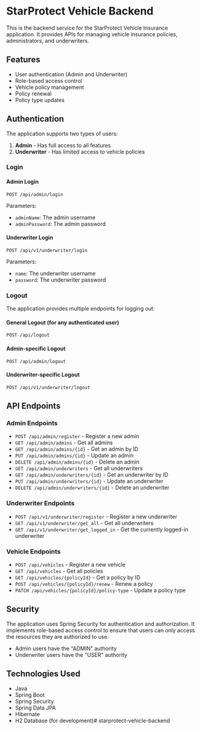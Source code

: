 # StarProtect Vehicle Backend

This is the backend service for the StarProtect Vehicle Insurance application. It provides APIs for managing vehicle insurance policies, administrators, and underwriters.

## Features

- User authentication (Admin and Underwriter)
- Role-based access control
- Vehicle policy management
- Policy renewal
- Policy type updates

## Authentication

The application supports two types of users:
1. **Admin** - Has full access to all features
2. **Underwriter** - Has limited access to vehicle policies

### Login

#### Admin Login
```
POST /api/admin/login
```
Parameters:
- `adminName`: The admin username
- `adminPassword`: The admin password

#### Underwriter Login
```
POST /api/v1/underwriter/login
```
Parameters:
- `name`: The underwriter username
- `password`: The underwriter password

### Logout

The application provides multiple endpoints for logging out:

#### General Logout (for any authenticated user)
```
POST /api/logout
```

#### Admin-specific Logout
```
POST /api/admin/logout
```

#### Underwriter-specific Logout
```
POST /api/v1/underwriter/logout
```

## API Endpoints

### Admin Endpoints

- `POST /api/admin/register` - Register a new admin
- `GET /api/admin/admins` - Get all admins
- `GET /api/admin/admins/{id}` - Get an admin by ID
- `PUT /api/admin/admins/{id}` - Update an admin
- `DELETE /api/admin/admins/{id}` - Delete an admin
- `GET /api/admin/underwriters` - Get all underwriters
- `GET /api/admin/underwriters/{id}` - Get an underwriter by ID
- `PUT /api/admin/underwriters/{id}` - Update an underwriter
- `DELETE /api/admin/underwriters/{id}` - Delete an underwriter

### Underwriter Endpoints

- `POST /api/v1/underwriter/register` - Register a new underwriter
- `GET /api/v1/underwriter/get_all` - Get all underwriters
- `GET /api/v1/underwriter/get_logged_in` - Get the currently logged-in underwriter

### Vehicle Endpoints

- `POST /api/vehicles` - Register a new vehicle
- `GET /api/vehicles` - Get all policies
- `GET /api/vehicles/{policyId}` - Get a policy by ID
- `POST /api/vehicles/{policyId}/renew` - Renew a policy
- `PATCH /api/vehicles/{policyId}/policy-type` - Update a policy type

## Security

The application uses Spring Security for authentication and authorization. It implements role-based access control to ensure that users can only access the resources they are authorized to use.

- Admin users have the "ADMIN" authority
- Underwriter users have the "USER" authority

## Technologies Used

- Java
- Spring Boot
- Spring Security
- Spring Data JPA
- Hibernate
- H2 Database (for development)# starprotect-vehicle-backend
